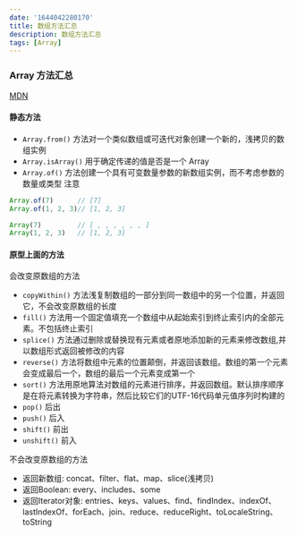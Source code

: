 ```yaml
---
date: '1644042280170'
title: 数组方法汇总
description: 数组方法汇总
tags: [Array]
---
```

### Array 方法汇总
[MDN](https://developer.mozilla.org/zh-CN/docs/Web/JavaScript/Reference/Global_Objects/Array)
#### 静态方法
 - `Array.from()` 方法对一个类似数组或可迭代对象创建一个新的，浅拷贝的数组实例
 - `Array.isArray()` 用于确定传递的值是否是一个 Array
 - `Array.of()` 方法创建一个具有可变数量参数的新数组实例，而不考虑参数的数量或类型
注意
```javascript
Array.of(7)      // [7]
Array.of(1, 2, 3)// [1, 2, 3]

Array(7)         // [ , , , , , , ]
Array(1, 2, 3)   // [1, 2, 3]
```
#### 原型上面的方法
会改变原数组的方法
 - `copyWithin()` 方法浅复制数组的一部分到同一数组中的另一个位置，并返回它，不会改变原数组的长度
 - `fill()` 方法用一个固定值填充一个数组中从起始索引到终止索引内的全部元素。不包括终止索引
 - `splice()` 方法通过删除或替换现有元素或者原地添加新的元素来修改数组,并以数组形式返回被修改的内容
 - `reverse()` 方法将数组中元素的位置颠倒，并返回该数组。数组的第一个元素会变成最后一个，数组的最后一个元素变成第一个
 - `sort()` 方法用原地算法对数组的元素进行排序，并返回数组。默认排序顺序是在将元素转换为字符串，然后比较它们的UTF-16代码单元值序列时构建的
 - `pop()` 后出
 - `push()` 后入
 - `shift()` 前出
 - `unshift()` 前入

不会改变原数组的方法
 - 返回新数组: concat、filter、flat、map、slice(浅拷贝)
 - 返回Boolean: every、includes、some
 - 返回Iterator对象: entries、keys、values、find、findIndex、indexOf、lastIndexOf、forEach、join、reduce、reduceRight、toLocaleString、toString
